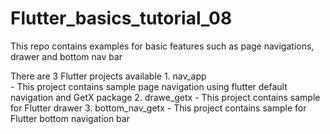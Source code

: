 # Flutter_basics_tutorial_08 
 This repo contains examples for basic features such as page navigations, drawer and bottom nav bar 

 There are 3 Flutter projects available
    1. nav_app  
       - This project contains sample page navigation using flutter default navigation and GetX package
    2. drawe_getx
       - This project contains sample for Flutter drawer
    3. bottom_nav_getx
       - This project contains sample for Flutter bottom navigation bar
